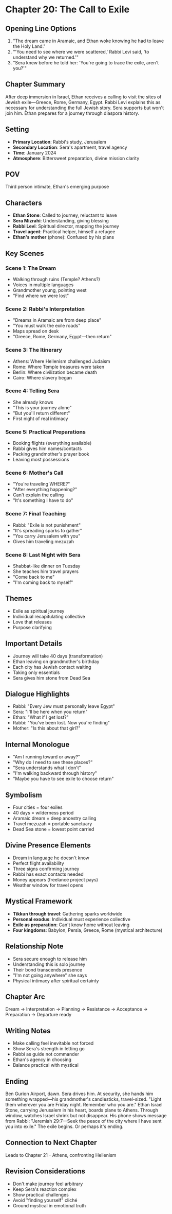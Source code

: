 # Chapter 20: The Call to Exile

## Opening Line Options
1. "The dream came in Aramaic, and Ethan woke knowing he had to leave the Holy Land."
2. "'You need to see where we were scattered,' Rabbi Levi said, 'to understand why we returned.'"
3. "Sera knew before he told her: 'You're going to trace the exile, aren't you?'"

## Chapter Summary
After deep immersion in Israel, Ethan receives a calling to visit the sites of Jewish exile—Greece, Rome, Germany, Egypt. Rabbi Levi explains this as necessary for understanding the full Jewish story. Sera supports but won't join him. Ethan prepares for a journey through diaspora history.

## Setting
- **Primary Location**: Rabbi's study, Jerusalem
- **Secondary Location**: Sera's apartment, travel agency
- **Time**: January 2024
- **Atmosphere**: Bittersweet preparation, divine mission clarity

## POV
Third person intimate, Ethan's emerging purpose

## Characters
- **Ethan Stone**: Called to journey, reluctant to leave
- **Sera Mizrahi**: Understanding, giving blessing
- **Rabbi Levi**: Spiritual director, mapping the journey
- **Travel agent**: Practical helper, himself a refugee
- **Ethan's mother** (phone): Confused by his plans

## Key Scenes

### Scene 1: The Dream
- Walking through ruins (Temple? Athens?)
- Voices in multiple languages
- Grandmother young, pointing west
- "Find where we were lost"

### Scene 2: Rabbi's Interpretation
- "Dreams in Aramaic are from deep place"
- "You must walk the exile roads"
- Maps spread on desk
- "Greece, Rome, Germany, Egypt—then return"

### Scene 3: The Itinerary
- Athens: Where Hellenism challenged Judaism
- Rome: Where Temple treasures were taken
- Berlin: Where civilization became death
- Cairo: Where slavery began

### Scene 4: Telling Sera
- She already knows
- "This is your journey alone"
- "But you'll return different"
- First night of real intimacy

### Scene 5: Practical Preparations
- Booking flights (everything available)
- Rabbi gives him names/contacts
- Packing grandmother's prayer book
- Leaving most possessions

### Scene 6: Mother's Call
- "You're traveling WHERE?"
- "After everything happening?"
- Can't explain the calling
- "It's something I have to do"

### Scene 7: Final Teaching
- Rabbi: "Exile is not punishment"
- "It's spreading sparks to gather"
- "You carry Jerusalem with you"
- Gives him traveling mezuzah

### Scene 8: Last Night with Sera
- Shabbat-like dinner on Tuesday
- She teaches him travel prayers
- "Come back to me"
- "I'm coming back to myself"

## Themes
- Exile as spiritual journey
- Individual recapitulating collective
- Love that releases
- Purpose clarifying

## Important Details
- Journey will take 40 days (transformation)
- Ethan leaving on grandmother's birthday
- Each city has Jewish contact waiting
- Taking only essentials
- Sera gives him stone from Dead Sea

## Dialogue Highlights
- Rabbi: "Every Jew must personally leave Egypt"
- Sera: "I'll be here when you return"
- Ethan: "What if I get lost?"
- Rabbi: "You've been lost. Now you're finding"
- Mother: "Is this about that girl?"

## Internal Monologue
- "Am I running toward or away?"
- "Why do I need to see these places?"
- "Sera understands what I don't"
- "I'm walking backward through history"
- "Maybe you have to see exile to choose return"

## Symbolism
- Four cities = four exiles
- 40 days = wilderness period
- Aramaic dream = deep ancestry calling
- Travel mezuzah = portable sanctuary
- Dead Sea stone = lowest point carried

## Divine Presence Elements
- Dream in language he doesn't know
- Perfect flight availability
- Three signs confirming journey
- Rabbi has exact contacts needed
- Money appears (freelance project pays)
- Weather window for travel opens

## Mystical Framework
- **Tikkun through travel**: Gathering sparks worldwide
- **Personal exodus**: Individual must experience collective
- **Exile as preparation**: Can't know home without leaving
- **Four kingdoms**: Babylon, Persia, Greece, Rome (mystical architecture)

## Relationship Note
- Sera secure enough to release him
- Understanding this is solo journey
- Their bond transcends presence
- "I'm not going anywhere" she says
- Physical intimacy after spiritual certainty

## Chapter Arc
Dream → Interpretation → Planning → Resistance → Acceptance → Preparation → Departure ready

## Writing Notes
- Make calling feel inevitable not forced
- Show Sera's strength in letting go
- Rabbi as guide not commander
- Ethan's agency in choosing
- Balance practical with mystical

## Ending
Ben Gurion Airport, dawn. Sera drives him. At security, she hands him something wrapped—his grandmother's candlesticks, travel-sized. "Light them wherever you are Friday night. Remember who you are." Ethan Israel Stone, carrying Jerusalem in his heart, boards plane to Athens. Through window, watches Israel shrink but not disappear. His phone shows message from Rabbi: "Jeremiah 29:7—Seek the peace of the city where I have sent you into exile." The exile begins. Or perhaps it's ending.

## Connection to Next Chapter
Leads to Chapter 21 - Athens, confronting Hellenism

## Revision Considerations
- Don't make journey feel arbitrary
- Keep Sera's reaction complex
- Show practical challenges
- Avoid "finding yourself" cliché
- Ground mystical in emotional truth
